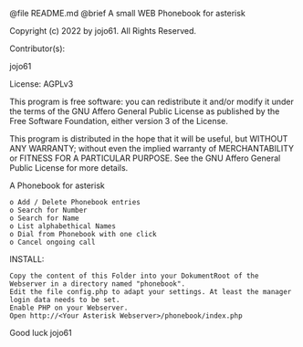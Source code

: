 @file README.md		@brief A small WEB Phonebook for asterisk

Copyright (c) 2022 by jojo61.  All Rights Reserved.

Contributor(s):

jojo61

License: AGPLv3

This program is free software: you can redistribute it and/or modify
it under the terms of the GNU Affero General Public License as
published by the Free Software Foundation, either version 3 of the
License.

This program is distributed in the hope that it will be useful,
but WITHOUT ANY WARRANTY; without even the implied warranty of
MERCHANTABILITY or FITNESS FOR A PARTICULAR PURPOSE.  See the
GNU Affero General Public License for more details.


A Phonebook for asterisk

    o Add / Delete Phonebook entries
    o Search for Number
    o Search for Name
    o List alphabethical Names
    o Dial from Phonebook with one click
	o Cancel ongoing call
 


INSTALL:

    Copy the content of this Folder into your DokumentRoot of the Webserver in a directory named "phonebook".
    Edit the file config.php to adapt your settings. At least the manager login data needs to be set.
    Enable PHP on your Webserver. 
    Open http://<Your Asterisk Webserver>/phonebook/index.php



Good luck
jojo61

